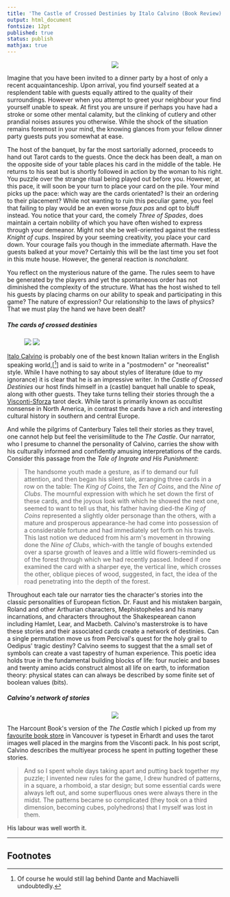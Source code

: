 ```yaml
---
title: 'The Castle of Crossed Destinies by Italo Calvino (Book Review)'
output: html_document
fontsize: 12pt
published: true
status: publish
mathjax: true
---
```


<p align="center">
<img src="/figures/castle.png">
</p>

Imagine that you have been invited to a dinner party by a host of only a recent acquaintanceship. Upon arrival, you find yourself seated at a resplendent table with guests equally attired to the quality of their surroundings. However when you attempt to greet your neighbour your find yourself unable to speak. At first you are unsure if perhaps you have had a stroke or some other mental calamity, but the clinking of cutlery and other prandial noises assures you otherwise. While the shock of the situation remains foremost in your mind, the knowing glances from your fellow dinner party guests puts you somewhat at ease.

The host of the banquet, by far the most sartorially adorned, proceeds to hand out Tarot cards to the guests. Once the deck has been dealt, a man on the opposite side of your table places his card in the middle of the table. He returns to his seat but is shortly followed in action by the woman to his right. You puzzle over the strange ritual being played out before you. However, at this pace, it will soon be your turn to place your card on the pile. Your mind picks up the pace: which way are the cards orientated? Is their an ordering to their placement? While not wanting to ruin this peculiar game, you feel that failing to play would be an even worse *faux pas* and opt to bluff instead. You notice that your card, the comely *Three of Spades*, does maintain a certain nobility of which you have often wished to express through your demeanor. Might not she be well-oriented against the restless *Knight of cups*. Inspired by your seeming creativity, you place your card down. Your courage fails you though in the immediate aftermath. Have the guests balked at your move? Certainly this will be the last time you set foot in this mute house. However, the general reaction is *nonchalant*. 

You reflect on the mysterious nature of the game. The rules seem to have be generated by the players and yet the spontaneous order has not diminished the complexity of the structure. What has the host wished to tell his guests by placing charms on our ability to speak and participating in this game? The nature of expression? Our relationship to the laws of physics? That we must play the hand we have been dealt?

<h5> The cards of crossed destinies </h5>
<figure>
  <img src="/figures/spades-1.png">
  <img src="/figures/spades-2.png">
</figure>

[Italo Calvino](https://en.wikipedia.org/wiki/Italo_Calvino) is probably one of the best known Italian writers in the English speaking world,[[^1]] and is said to write in a "postmodern" or "neorealist" style. While I have nothing to say about styles of literature (due to my ignorance) it is clear that he is an impressive writer. In the *Castle of Crossed Destinies* our host finds himself in a (castle) banquet hall unable to speak, along with other guests. They take turns telling their stories through the a [Visconti-Sforza](https://en.wikipedia.org/wiki/Visconti-Sforza_tarot_deck) tarot deck. While tarot is primarily known as occultist nonsense in North America, in contrast the cards have a rich and interesting cultural history in southern and central Europe. 

And while the pilgrims of Canterbury Tales tell their stories as they travel, one cannot help but feel the verisimilitude to the *The Castle*. Our narrator, who I presume to channel the personality of Calvino, carries the show with his culturally informed and confidently amusing interpretations of the cards. Consider this passage from the *Tale of Ingrate and His Punishment*:

> The handsome youth made a gesture, as if to demand our full attention, and then began his silent tale, arranging three cards in a row on the table: The *King of Coins*, the *Ten of Coins*, and the *Nine of Clubs*. The mournful expression with which he set down the first of these cards, and the joyous look with which he showed the next one, seemed to want to tell us that, his father having died-the *King of Coins* represented a slightly older personage than the others, with a mature and prosperous appearance-he had come into possession of a considerable fortune and had immediately set forth on his travels. This last notion we deduced from his arm's movement in throwing done the *Nine of Clubs*, which-with the tangle of boughs extended over a sparse growth of leaves and a little wild flowers-reminded us of the forest through which we had recently passed. Indeed if one examined the card with a sharper eye, the vertical line, which crosses the other, oblique pieces of wood, suggested, in fact, the idea of the road penetrating into the depth of the forest. 

Throughout each tale our narrator ties the character's stories into the classic personalities of European fiction. Dr. Faust and his mistaken bargain, Roland and other Arthurian characters, Mephistopheles and his many incarnations, and characters throughout the Shakespearean canon including Hamlet, Lear, and Macbeth. Calvino's masterstroke is to have these stories and their associated cards create a network of destinies. Can a single permutation move us from Percival's quest for the holy grail to Oedipus' tragic destiny? Calvino seems to suggest that the a small set of symbols can create a vast tapestry of human experience. This poetic idea holds true in the fundamental building blocks of life: four nucleic and bases and twenty amino acids construct almost all life on earth, to information theory: physical states can can always be described by some finite set of boolean values (bits). 

<h5> Calvino's network of stories </h5>
<p align="center">
<img src="/figures/calvino.jpg">
</p>

The Harcount Book's version of the *The Castle* which I picked up from my [favourite book store](http://paperhound.ca/) in Vancouver is typeset in Erhardt and uses the tarot images well placed in the margins from the Visconti pack. In his post script, Calvino describes the multiyear process he spent in putting together these stories.

> And so I spent whole days taking apart and putting back together my puzzle; I invented new rules for the game, I drew hundred of patterns, in a square, a rhomboid, a star design; but some essential cards were always left out, and some superfluous ones were always there in the midst. The patterns became so complicated (they took on a third dimension, becoming cubes, polyhedrons) that I myself was lost in them.

His labour was well worth it.

* * * 

## Footnotes

[^1]: Of course he would still lag behind Dante and Machiavelli undoubtedly. 

